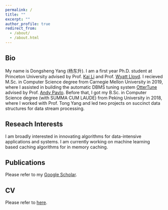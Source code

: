 ```yaml
---
permalink: /
title: ""
excerpt: ""
author_profile: true
redirect_from: 
  - /about/
  - /about.html
---
```


## Bio
My name is Dongsheng Yang (杨东升). I am a first year Ph.D. student at Princeton University advised by Prof. [Kai Li](https://www.cs.princeton.edu/~li/) and Prof. [Wyatt Lloyd](https://www.cs.princeton.edu/~wlloyd/index.html). I recieved M.Sc. in Computer Science degree from Carnegie Mellon University in 2019, where I assisted in building the automatic DBMS tuning system [OtterTune](https://github.com/cmu-db/ottertune) advised by Prof. [Andy Pavlo](http://www.cs.cmu.edu/~pavlo/). Before that, I got my B.Sc. in Computer Science degree (with SUMMA CUM LAUDE) from Peking University in 2018, where I worked with Prof. Tong Yang and led two projects on succinct data structures for data stream processing.

## Reseach Interests
I am broadly interested in innovating algorithms for data-intensive applications and systems. I am currently working on machine learning based caching algorithms for in memory caching.

## Publications
Please refer to my [Google Scholar](https://scholar.google.com/citations?hl=en&user=ITiysawAAAAJ).

## CV
Please refer to <a href="https://yangdsh.github.io/files/cv2020.pdf" target="_blank">here</a>.
